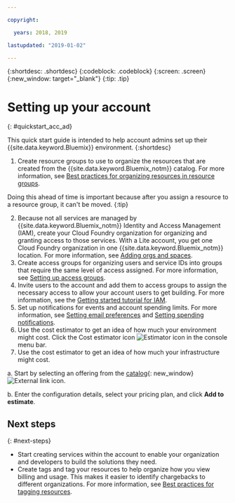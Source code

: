```yaml
---

copyright:

  years: 2018, 2019

lastupdated: "2019-01-02"

---
```


{:shortdesc: .shortdesc}
{:codeblock: .codeblock}
{:screen: .screen}
{:new_window: target="_blank"}
{:tip: .tip}

# Setting up your account
{: #quickstart_acc_ad}

This quick start guide is intended to help account admins set up their {{site.data.keyword.Bluemix}} environment. 
{:shortdesc}

1. Create resource groups to use to organize the resources that are created from the {{site.data.keyword.Bluemix_notm}} catalog. For more information, see [Best practices for organizing resources in resource groups](/docs/resources/bestpractice_rgs.html#bp_resourcegroups).

  Doing this ahead of time is important because after you assign a resource to a resource group, it can't be moved.
  {:tip}
  
2. Because not all services are managed by {{site.data.keyword.Bluemix_notm}} Identity and Access Management (IAM), create your Cloud Foundry organization for organizing and granting access to those services. With a Lite account, you get one Cloud Foundry organization in one {{site.data.keyword.Bluemix_notm}} location. For more information, see [Adding orgs and spaces](/docs/account/orgs_spaces.html#orgsspacesusers). 
3. Create access groups for organizing users and service IDs into groups that require the same level of access assigned. For more information, see [Setting up access groups](/docs/iam/groups.html#groups).
4. Invite users to the account and add them to access groups to assign the necessary access to allow your account users to get building. For more information, see the [Getting started tutorial for IAM](/docs/iam/quickstart.html#getstarted).
5. Set up notifications for events and account spending limits. For more information, see [Setting email preferences](/docs/account/email.html) and [Setting spending notifications](/docs/billing-usage/notifications.html). 
6. Use the cost estimator to get an idea of how much your environment might cost. Click the Cost estimator icon ![Estimator icon](../icons/Estimator.svg) in the console menu bar. 
7. Use the cost estimator to get an idea of how much your infrastructure might cost. 
  
  a. Start by selecting an offering from the [catalog](https://cloud.ibm.com/catalog){: new_window} ![External link icon](../icons/launch-glyph.svg). 
  
  b. Enter the configuration details, select your pricing plan, and click **Add to estimate**.

## Next steps
{: #next-steps}

* Start creating services within the account to enable your organization and developers to build the solutions they need.  
* Create tags and tag your resources to help organize how you view billing and usage. This makes it easier to identify chargebacks to different organizations. For more information, see [Best practices for tagging resources](/docs/account/bp_account.html#tags). 
